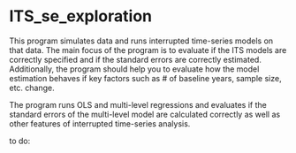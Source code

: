 ITS_se_exploration
==================

This program simulates data and runs interrupted time-series models on that data. The main focus of the program is to evaluate if the ITS models are correctly specified and if the standard errors are correctly estimated. Additionally, the program should help you to evaluate how the model estimation behaves if key factors such as # of baseline years, sample size, etc. change.

The program runs OLS and multi-level regressions and evaluates if the standard errors of the multi-level model are calculated correctly as well as other features of interrupted time-series analysis.

to do:
